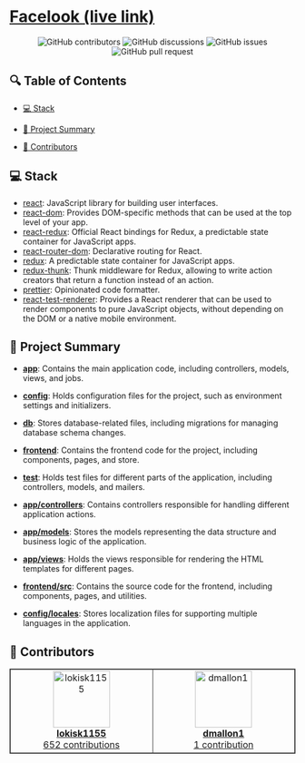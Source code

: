 # [Facelook (live link)](https://faceooook.herokuapp.com/)

<p align="center">
<img src="https://img.shields.io/github/contributors/lokisk1155/FaceOok" alt="GitHub contributors" />
<img src="https://img.shields.io/github/discussions/lokisk1155/FaceOok" alt="GitHub discussions" />
<img src="https://img.shields.io/github/issues/lokisk1155/FaceOok" alt="GitHub issues" />
<img src="https://img.shields.io/github/issues-pr/lokisk1155/FaceOok" alt="GitHub pull request" />
</p>

<p></p>
<p></p>

## 🔍 Table of Contents

- [💻 Stack](#stack)

- [📝 Project Summary](#project-summary)

- [🙌 Contributors](#contributors)

## 💻 Stack

- [react](https://reactjs.org/): JavaScript library for building user interfaces.
- [react-dom](https://reactjs.org/docs/react-dom.html): Provides DOM-specific methods that can be used at the top level of your app.
- [react-redux](https://react-redux.js.org/): Official React bindings for Redux, a predictable state container for JavaScript apps.
- [react-router-dom](https://reactrouter.com/web/guides/quick-start): Declarative routing for React.
- [redux](https://redux.js.org/): A predictable state container for JavaScript apps.
- [redux-thunk](https://github.com/reduxjs/redux-thunk): Thunk middleware for Redux, allowing to write action creators that return a function instead of an action.
- [prettier](https://prettier.io/): Opinionated code formatter.
- [react-test-renderer](https://reactjs.org/docs/test-renderer.html): Provides a React renderer that can be used to render components to pure JavaScript objects, without depending on the DOM or a native mobile environment.

## 📝 Project Summary

- [**app**](app): Contains the main application code, including controllers, models, views, and jobs.
- [**config**](config): Holds configuration files for the project, such as environment settings and initializers.
- [**db**](db): Stores database-related files, including migrations for managing database schema changes.
- [**frontend**](frontend): Contains the frontend code for the project, including components, pages, and store.
- [**test**](test): Holds test files for different parts of the application, including controllers, models, and mailers.

- [**app/controllers**](app/controllers): Contains controllers responsible for handling different application actions.
- [**app/models**](app/models): Stores the models representing the data structure and business logic of the application.
- [**app/views**](app/views): Holds the views responsible for rendering the HTML templates for different pages.
- [**frontend/src**](frontend/src): Contains the source code for the frontend, including components, pages, and utilities.
- [**config/locales**](config/locales): Stores localization files for supporting multiple languages in the application.

## 🙌 Contributors

<table style="border:1px solid #404040;text-align:center;width:100%">
<tr><td style="width:14.29%;border:1px solid #404040;">
        <a href="https://github.com/lokisk1155" spellcheck="false">
          <img src="https://avatars.githubusercontent.com/u/95663040?v=4?s=100" width="100px;" alt="lokisk1155"/>
          <br />
          <b>lokisk1155</b>
        </a>
        <br />
        <a href="https://github.com/lokisk1155/FaceOok/commits?author=lokisk1155" title="Contributions" spellcheck="false">
          652 contributions
        </a>
      </td><td style="width:14.29%;border:1px solid #404040;">
        <a href="https://github.com/dmallon1" spellcheck="false">
          <img src="https://avatars.githubusercontent.com/u/14059956?v=4?s=100" width="100px;" alt="dmallon1"/>
          <br />
          <b>dmallon1</b>
        </a>
        <br />
        <a href="https://github.com/lokisk1155/FaceOok/commits?author=dmallon1" title="Contributions" spellcheck="false">
          1 contribution
        </a>
      </td></table>
